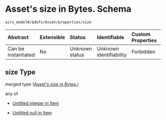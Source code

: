 # Asset's size in Bytes. Schema

```txt
airs_model#/$defs/Asset/properties/size
```



| Abstract            | Extensible | Status         | Identifiable            | Custom Properties | Additional Properties | Access Restrictions | Defined In                                                      |
| :------------------ | :--------- | :------------- | :---------------------- | :---------------- | :-------------------- | :------------------ | :-------------------------------------------------------------- |
| Can be instantiated | No         | Unknown status | Unknown identifiability | Forbidden         | Allowed               | none                | [model.schema.json\*](model.schema.json "open original schema") |

## size Type

merged type ([Asset's size in Bytes.](model-defs-asset-properties-assets-size-in-bytes.md))

any of

* [Untitled integer in Item](model-defs-asset-properties-assets-size-in-bytes-anyof-0.md "check type definition")

* [Untitled null in Item](model-defs-asset-properties-assets-size-in-bytes-anyof-1.md "check type definition")
